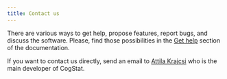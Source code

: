 ```yaml
---
title: Contact us
---
```

There are various ways to get help, propose features, report bugs, and discuss the software. Please, find those possibilities in the [Get help](Documentation-for-users#get-help) section of the documentation.

If you want to contact us directly, send an email to [Attila Krajcsi](http://www.attilakrajcsi.hu) who is the main developer of CogStat.
